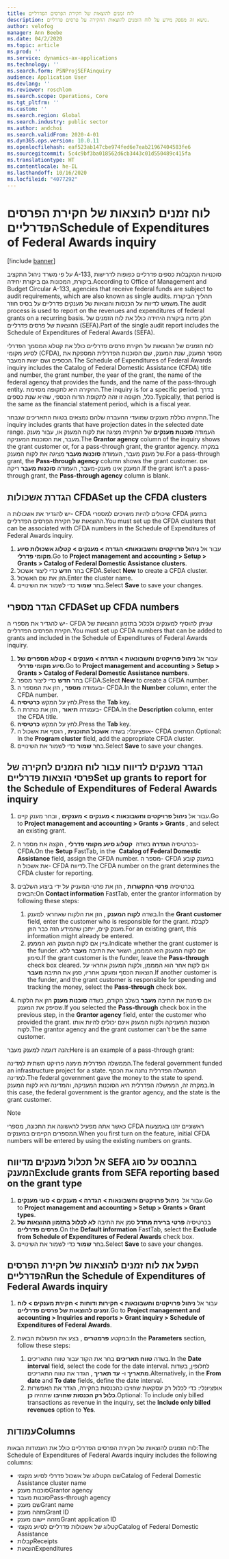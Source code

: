 ```yaml
---
title: לוח זמנים להוצאות של חקירת הפרסים הפדרליים
description: נושא זה מספק מידע על לוח הזמנים להוצאות החקירה על פרסים פדרליים.
author: velofog
manager: Ann Beebe
ms.date: 04/2/2020
ms.topic: article
ms.prod: ''
ms.service: dynamics-ax-applications
ms.technology: ''
ms.search.form: PSNProjSEFAinquiry
audience: Application User
ms.devlang: ''
ms.reviewer: roschlom
ms.search.scope: Operations, Core
ms.tgt_pltfrm: ''
ms.custom: ''
ms.search.region: Global
ms.search.industry: public sector
ms.author: andchoi
ms.search.validFrom: 2020-4-01
ms.dyn365.ops.version: 10.0.11
ms.openlocfilehash: eaf523ab147cbe974fed6e7eab21967404583fe6
ms.sourcegitcommit: 5c4c9bf3ba018562d6cb3443c01d550489c415fa
ms.translationtype: HT
ms.contentlocale: he-IL
ms.lasthandoff: 10/16/2020
ms.locfileid: "4077292"
---
```

# <a name="schedule-of-expenditures-of-federal-awards-inquiry"></a><span data-ttu-id="78e5c-103">לוח זמנים להוצאות של חקירת הפרסים הפדרליים</span><span class="sxs-lookup"><span data-stu-id="78e5c-103">Schedule of Expenditures of Federal Awards inquiry</span></span>

[!include [banner](../includes/banner.md)]

<span data-ttu-id="78e5c-104">על פי משרד ניהול התקציב A-133, סוכנויות המקבלות כספים פדרליים כפופות לדרישות ביקורת, המכונות גם ביקורת יחידה.</span><span class="sxs-lookup"><span data-stu-id="78e5c-104">According to Office of Management and Budget Circular A-133, agencies that receive federal funds are subject to audit requirements, which are also known as single audits.</span></span> <span data-ttu-id="78e5c-105">תהליך הביקורת משמש לדיווח על הכנסות והוצאות של מענקים פדרליים על בסיס חוזר.</span><span class="sxs-lookup"><span data-stu-id="78e5c-105">The audit process is used to report on the revenues and expenditures of federal grants on a recurring basis.</span></span> <span data-ttu-id="78e5c-106">חלק מדוח ביקורת היחידה כולל את לוח הזמנים של ההוצאות של פרסים פדרליים (SEFA).</span><span class="sxs-lookup"><span data-stu-id="78e5c-106">Part of the single audit report includes the Schedule of Expenditures of Federal Awards (SEFA).</span></span>

<span data-ttu-id="78e5c-107">לוח הזמנים של ההוצאות על חקירת פרסים פדרליים כולל את קטלוג המסמך הפדרלי לסיוע מקומי (CFDA), מספר המענק, שנת המענק, שם הסוכנות הפדרלית המספקת את הכספים ושם ישות המעבר.</span><span class="sxs-lookup"><span data-stu-id="78e5c-107">The Schedule of Expenditures of Federal Awards inquiry includes the Catalog of Federal Domestic Assistance (CFDA) title and number, the grant number, the year of the grant, the name of the federal agency that provides the funds, and the name of the pass-through entity.</span></span> <span data-ttu-id="78e5c-108">החקירה היא לתקופה מסוימת.</span><span class="sxs-lookup"><span data-stu-id="78e5c-108">The inquiry is for a specific period.</span></span> <span data-ttu-id="78e5c-109">בדרך כלל, תקופה זו זהה לתקופת הדוח הכספי, שהיא שנת כספים.</span><span class="sxs-lookup"><span data-stu-id="78e5c-109">Typically, that period is the same as the financial statement period, which is a fiscal year.</span></span>

<span data-ttu-id="78e5c-110">החקירה כוללת מענקים שמועדי ההעברה שלהם נמצאים בטווח התאריכים שנבחר.</span><span class="sxs-lookup"><span data-stu-id="78e5c-110">The inquiry includes grants that have projection dates in the selected date range.</span></span> <span data-ttu-id="78e5c-111">העמודה **סוכנות מענקים** של החקירה מציגה את לקוח המענק או, עבור מענק מעבר, את הסוכנות המעניקה.</span><span class="sxs-lookup"><span data-stu-id="78e5c-111">The **Grantor agency** column of the inquiry shows the grant customer or, for a pass-through grant, the grantor agency.</span></span> <span data-ttu-id="78e5c-112">במקרה של מענק מעבר, העמודה **סוכנות מעבר** מציגה את לקוח המענק.</span><span class="sxs-lookup"><span data-stu-id="78e5c-112">For a pass-through grant, the **Pass-through agency** column shows the grant customer.</span></span> <span data-ttu-id="78e5c-113">אם המענק אינו מענק-מעבר, העמודה **סוכנות מעבר** ריקה.</span><span class="sxs-lookup"><span data-stu-id="78e5c-113">If the grant isn't a pass-through grant, the **Pass-through agency** column is blank.</span></span>

## <a name="set-up-the-cfda-clusters"></a><span data-ttu-id="78e5c-114">הגדרת אשכולות CFDA</span><span class="sxs-lookup"><span data-stu-id="78e5c-114">Set up the CFDA clusters</span></span>

<span data-ttu-id="78e5c-115">יש להגדיר את אשכולות ה- CFDA שיכולים להיות משויכים למספרי CFDA בתזמון ההוצאות של חקירת הפרסים הפדרליים.</span><span class="sxs-lookup"><span data-stu-id="78e5c-115">You must set up the CFDA clusters that can be associated with CFDA numbers in the Schedule of Expenditures of Federal Awards inquiry.</span></span>

1. <span data-ttu-id="78e5c-116">עבור אל **ניהול פרויקטים וחשבונאות\> הגדרה \> מענקים \> קטלוג אשכולות סיוע מקומי פדרלי**.</span><span class="sxs-lookup"><span data-stu-id="78e5c-116">Go to **Project management and accounting \> Setup \> Grants \> Catalog of Federal Domestic Assistance clusters**.</span></span>
2. <span data-ttu-id="78e5c-117">בחר **חדש** כדי ליצור אשכול CFDA.</span><span class="sxs-lookup"><span data-stu-id="78e5c-117">Select **New** to create a CFDA cluster.</span></span>
3. <span data-ttu-id="78e5c-118">הזן את שם האשכול.</span><span class="sxs-lookup"><span data-stu-id="78e5c-118">Enter the cluster name.</span></span>
4. <span data-ttu-id="78e5c-119">בחר **שמור** כדי לשמור את השינויים.</span><span class="sxs-lookup"><span data-stu-id="78e5c-119">Select **Save** to save your changes.</span></span>

## <a name="set-up-cfda-numbers"></a><span data-ttu-id="78e5c-120">הגדר מספרי CFDA</span><span class="sxs-lookup"><span data-stu-id="78e5c-120">Set up CFDA numbers</span></span>

<span data-ttu-id="78e5c-121">יש להגדיר את מספרי ה- CFDA שניתן להוסיף למענקים ולכלול בתזמון ההוצאות של חקירת הפרסים הפדרליים.</span><span class="sxs-lookup"><span data-stu-id="78e5c-121">You must set up CFDA numbers that can be added to grants and included in the Schedule of Expenditures of Federal Awards inquiry.</span></span>

1. <span data-ttu-id="78e5c-122">עבור אל **ניהול פרויקטים וחשבונאות \> הגדרה \> מענקים \> קטלוג מספרים של סיוע מקומי פדרלי**.</span><span class="sxs-lookup"><span data-stu-id="78e5c-122">Go to **Project management and accounting \> Setup \> Grants \> Catalog of Federal Domestic Assistance numbers**.</span></span>
2. <span data-ttu-id="78e5c-123">בחר **חדש** כדי ליצור מספר CFDA.</span><span class="sxs-lookup"><span data-stu-id="78e5c-123">Select **New** to create a CFDA number.</span></span>
3. <span data-ttu-id="78e5c-124">בעמודה **מספר** , הזן את המספר ה- CFDA.</span><span class="sxs-lookup"><span data-stu-id="78e5c-124">In the **Number** column, enter the CFDA number.</span></span>
4. <span data-ttu-id="78e5c-125">לחץ על המקש **כרטיסיה**.</span><span class="sxs-lookup"><span data-stu-id="78e5c-125">Press the **Tab** key.</span></span>
5. <span data-ttu-id="78e5c-126">בעמודה **תיאור** , הזן את כותרת ה- CFDA.</span><span class="sxs-lookup"><span data-stu-id="78e5c-126">In the **Description** column, enter the CFDA title.</span></span>
6. <span data-ttu-id="78e5c-127">לחץ על המקש **כרטיסיה**.</span><span class="sxs-lookup"><span data-stu-id="78e5c-127">Press the **Tab** key.</span></span>
7. <span data-ttu-id="78e5c-128">אופציונלי: בשדה **אשכול התוכנית** , הוסף את אשכול ה- CFDA המתאים.</span><span class="sxs-lookup"><span data-stu-id="78e5c-128">Optional: In the **Program cluster** field, add the appropriate CFDA cluster.</span></span>
8. <span data-ttu-id="78e5c-129">בחר **שמור** כדי לשמור את השינויים.</span><span class="sxs-lookup"><span data-stu-id="78e5c-129">Select **Save** to save your changes.</span></span>

## <a name="set-up-grants-to-report-for-the-schedule-of-expenditures-of-federal-awards-inquiry"></a><span data-ttu-id="78e5c-130">הגדר מענקים לדיווח עבור לוח הזמנים לחקירה של פרסי הוצאות פדרליים</span><span class="sxs-lookup"><span data-stu-id="78e5c-130">Set up grants to report for the Schedule of Expenditures of Federal Awards inquiry</span></span>

1. <span data-ttu-id="78e5c-131">עבור אל **ניהול פרויקטים וחשבונאות \> מענקים \> מענקים** , ובחר מענק קיים.</span><span class="sxs-lookup"><span data-stu-id="78e5c-131">Go to **Project management and accounting \> Grants \> Grants** , and select an existing grant.</span></span>
2. <span data-ttu-id="78e5c-132">בכרטיסיה **הגדרה** בשדה  **קטלוג סיוע מקומי פדרלי** , הקצה את מספר ה- CFDA.</span><span class="sxs-lookup"><span data-stu-id="78e5c-132">On the **Setup** FastTab, in the  **Catalog of Federal Domestic Assistance** field, assign the CFDA number.</span></span> <span data-ttu-id="78e5c-133">מספר ה- CFDA במענק קובע את אשכול ה- CFDA לדיווח.</span><span class="sxs-lookup"><span data-stu-id="78e5c-133">The CFDA number on the grant determines the CFDA cluster for reporting.</span></span>
3. <span data-ttu-id="78e5c-134">בכרטיסיה **פרטי התקשרות** , הזן את פרטי המעניק על ידי ביצוע השלבים הבאים:</span><span class="sxs-lookup"><span data-stu-id="78e5c-134">On **Contact information** FastTab, enter the grantor information by following these steps:</span></span>

    1. <span data-ttu-id="78e5c-135">בשדה **לקוח המענק** , הזן את הלקוח שאחראי למענק.</span><span class="sxs-lookup"><span data-stu-id="78e5c-135">In the **Grant customer** field, enter the customer who is responsible for the grant.</span></span> <span data-ttu-id="78e5c-136">לקבלת מענק קיים, ייתכן שהמידע הזה כבר הוזן.</span><span class="sxs-lookup"><span data-stu-id="78e5c-136">For an existing grant, this information might already be entered.</span></span>
    2. <span data-ttu-id="78e5c-137">ציין אם לקוח המענק הוא המממן.</span><span class="sxs-lookup"><span data-stu-id="78e5c-137">Indicate whether the grant customer is the funder.</span></span> <span data-ttu-id="78e5c-138">אם לקוח המענק הוא המממן, השאר את התיבה **מעבר** ללא סימון.</span><span class="sxs-lookup"><span data-stu-id="78e5c-138">If the grant customer is the funder, leave the **Pass-through** check box cleared.</span></span> <span data-ttu-id="78e5c-139">אם לקוח אחר הוא המממן, ולקוח המענק אחראי על הוצאות הכסף ומעקב אחריו, סמן את התיבה **מעבר**.</span><span class="sxs-lookup"><span data-stu-id="78e5c-139">If another customer is the funder, and the grant customer is responsible for spending and tracking the money, select the **Pass-through** check box.</span></span>

4. <span data-ttu-id="78e5c-140">אם סימנת את התיבה **מעבר** בשלב הקודם, בשדה **סוכנות מענק** הזן את הלקוח שסיפק את המענק.</span><span class="sxs-lookup"><span data-stu-id="78e5c-140">If you selected the **Pass-through** check box in the previous step, in the **Grantor agency** field, enter the customer who provided the grant.</span></span> <span data-ttu-id="78e5c-141">הסוכנות המעניקה ולקוח המענק אינם יכולים להיות אותו לקוח.</span><span class="sxs-lookup"><span data-stu-id="78e5c-141">The grantor agency and the grant customer can't be the same customer.</span></span>

<span data-ttu-id="78e5c-142">הנה דוגמה למענק מעבר:</span><span class="sxs-lookup"><span data-stu-id="78e5c-142">Here is an example of a pass-through grant:</span></span>

<span data-ttu-id="78e5c-143">הממשלה הפדרלית מימנה פרויקט תשתית למדינה.</span><span class="sxs-lookup"><span data-stu-id="78e5c-143">The federal government funded an infrastructure project for a state.</span></span> <span data-ttu-id="78e5c-144">הממשלה הפדרלית נתנה את הכסף למדינה.</span><span class="sxs-lookup"><span data-stu-id="78e5c-144">The federal government gave the money to the state to spend.</span></span> <span data-ttu-id="78e5c-145">במקרה זה, הממשלה הפדרלית היא הסוכנות המעניקה, והמדינה היא לקוח המענק.</span><span class="sxs-lookup"><span data-stu-id="78e5c-145">In this case, the federal government is the grantor agency, and the state is the grant customer.</span></span>

> [!NOTE] 
> <span data-ttu-id="78e5c-146">כאשר אתה מפעיל לראשונה את התכונה, מספרי CFDA ראשוניים יוזנו באמצעות המספרים הקיימים במענקים.</span><span class="sxs-lookup"><span data-stu-id="78e5c-146">When you first turn on the feature, initial CFDA numbers will be entered by using the existing numbers on grants.</span></span>

## <a name="exclude-grants-from-sefa-reporting-based-on-the-grant-type"></a><span data-ttu-id="78e5c-147">אל תכלול מענקים מדיווח SEFA בהתבסס על סוג המענק</span><span class="sxs-lookup"><span data-stu-id="78e5c-147">Exclude grants from SEFA reporting based on the grant type</span></span>

1. <span data-ttu-id="78e5c-148">עבור אל  **ניהול פרויקטים וחשבונאות \> הגדרה \> מענקים \> סוגי מענקים**.</span><span class="sxs-lookup"><span data-stu-id="78e5c-148">Go to **Project management and accounting \> Setup \> Grants \> Grant types**.</span></span>
2. <span data-ttu-id="78e5c-149">בכרטיסיה **פרטי ברירת מחדל** סמן את התיבה **לא לכלול בתזמון ההוצאות של פרסים פדרליים**.</span><span class="sxs-lookup"><span data-stu-id="78e5c-149">On the **Default information** FastTab, select the **Exclude from Schedule of Expenditures of Federal Awards** check box.</span></span>
3. <span data-ttu-id="78e5c-150">בחר **שמור** כדי לשמור את השינויים.</span><span class="sxs-lookup"><span data-stu-id="78e5c-150">Select **Save** to save your changes.</span></span>

## <a name="run-the-schedule-of-expenditures-of-federal-awards-inquiry"></a><span data-ttu-id="78e5c-151">הפעל את לוח זמנים להוצאות של חקירת הפרסים הפדרליים</span><span class="sxs-lookup"><span data-stu-id="78e5c-151">Run the Schedule of Expenditures of Federal Awards inquiry</span></span>

1. <span data-ttu-id="78e5c-152">עבור אל **ניהול פרויקטים וחשבונאות \> חקירות ודוחות \> חקירת מענקים \> לוח זמנים להוצאות של פרסים פדרליים**.</span><span class="sxs-lookup"><span data-stu-id="78e5c-152">Go to **Project management and accounting \> Inquiries and reports \> Grant inquiry \> Schedule of Expenditures of Federal Awards**.</span></span>
2. <span data-ttu-id="78e5c-153">במקטע **פרמטרים** , בצע את הפעולות הבאות:</span><span class="sxs-lookup"><span data-stu-id="78e5c-153">In the **Parameters** section, follow these steps:</span></span>

    1. <span data-ttu-id="78e5c-154">בשדה **טווח תאריכים** בחר את הקוד עבור טווח התאריכים.</span><span class="sxs-lookup"><span data-stu-id="78e5c-154">In the **Date interval** field, select the code for the date interval.</span></span> <span data-ttu-id="78e5c-155">לחלופין, בשדות **מתאריך** ו- **עד תאריך** , הגדר את טווח התאריכים.</span><span class="sxs-lookup"><span data-stu-id="78e5c-155">Alternatively, in the **From date** and **To date** fields, define the date interval.</span></span>
    2. <span data-ttu-id="78e5c-156">אופציונלי: כדי לכלול רק עסקאות שחויבו כהכנסות בחקירה, הגדר את האפשרות **כלול רק הכנסות שחויבו** שתהיה **כן**.</span><span class="sxs-lookup"><span data-stu-id="78e5c-156">Optional: To include only billed transactions as revenue in the inquiry, set the **Include only billed revenues** option to **Yes**.</span></span>

## <a name="columns"></a><span data-ttu-id="78e5c-157">עמודות</span><span class="sxs-lookup"><span data-stu-id="78e5c-157">Columns</span></span>

<span data-ttu-id="78e5c-158">לוח הזמנים להוצאות של חקירת הפרסים הפדרליים כולל את העמודות הבאות:</span><span class="sxs-lookup"><span data-stu-id="78e5c-158">The Schedule of Expenditures of Federal Awards inquiry includes the following columns:</span></span>

- <span data-ttu-id="78e5c-159">שם הקטלוג של אשכול פדרלי לסיוע מקומי</span><span class="sxs-lookup"><span data-stu-id="78e5c-159">Catalog of Federal Domestic Assistance cluster name</span></span>
- <span data-ttu-id="78e5c-160">סוכנות מענק</span><span class="sxs-lookup"><span data-stu-id="78e5c-160">Grantor agency</span></span>
- <span data-ttu-id="78e5c-161">סוכנות מעבר</span><span class="sxs-lookup"><span data-stu-id="78e5c-161">Pass-through agency</span></span>
- <span data-ttu-id="78e5c-162">שם מענק</span><span class="sxs-lookup"><span data-stu-id="78e5c-162">Grant name</span></span>
- <span data-ttu-id="78e5c-163">מזהה מענק</span><span class="sxs-lookup"><span data-stu-id="78e5c-163">Grant ID</span></span>
- <span data-ttu-id="78e5c-164">מזהה יישום מענק</span><span class="sxs-lookup"><span data-stu-id="78e5c-164">Grant application ID</span></span>
- <span data-ttu-id="78e5c-165">קטלוג של אשכולות פדרליים לסיוע מקומי</span><span class="sxs-lookup"><span data-stu-id="78e5c-165">Catalog of Federal Domestic Assistance</span></span>
- <span data-ttu-id="78e5c-166">קבלות</span><span class="sxs-lookup"><span data-stu-id="78e5c-166">Receipts</span></span>
- <span data-ttu-id="78e5c-167">הוצאות</span><span class="sxs-lookup"><span data-stu-id="78e5c-167">Expenditures</span></span>
